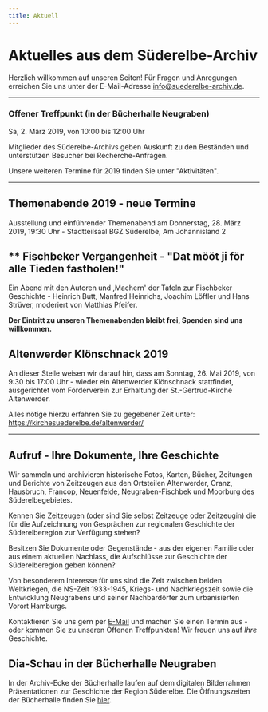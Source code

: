```yaml
---
title: Aktuell
---
```


# Aktuelles aus dem Süderelbe-Archiv

Herzlich willkommen auf unseren Seiten! Für Fragen und Anregungen erreichen Sie uns unter der
E-Mail-Adresse [info@suederelbe-archiv.de](mailto:info@suederelbe-archiv.de).

* * *

### Offener Treffpunkt (in der Bücherhalle Neugraben)

Sa, 2. März 2019, von 10:00 bis 12:00 Uhr

Mitglieder des Süderelbe-Archivs geben Auskunft zu den Beständen und unterstützen Besucher bei Recherche-Anfragen.

Unsere weiteren Termine für 2019 finden Sie unter "Aktivitäten".

* * *

## Themenabende 2019 - neue Termine

Ausstellung und einführender Themenabend am Donnerstag, 28. März 2019, 19:30 Uhr - Stadtteilsaal BGZ Süderelbe, Am Johannisland 2

## ** Fischbeker Vergangenheit - "Dat mööt ji för alle Tieden fastholen!"

Ein Abend mit den Autoren und ,Machern' der Tafeln zur Fischbeker Geschichte - Heinrich Butt, Manfred Heinrichs, Joachim Löffler und Hans Strüver, moderiert von Matthias Pfeifer.





**Der Eintritt zu unseren Themenabenden bleibt frei, Spenden sind uns willkommen.**


## Altenwerder Klönschnack 2019

An dieser Stelle weisen wir darauf hin, dass am Sonntag, 26. Mai 2019, von 9:30 bis 17:00 Uhr - wieder ein Altenwerder Klönschnack stattfindet, ausgerichtet vom Förderverein zur Erhaltung der St.-Gertrud-Kirche Altenwerder. 

Alles nötige hierzu erfahren Sie zu gegebener Zeit unter: https://kirchesuederelbe.de/altenwerder/

* * *

## Aufruf - Ihre Dokumente, Ihre Geschichte

Wir sammeln und archivieren historische Fotos, Karten, Bücher, Zeitungen
und Berichte von Zeitzeugen aus den Ortsteilen Altenwerder, Cranz,
Hausbruch, Francop, Neuenfelde, Neugraben-Fischbek und Moorburg des
Süderelbegebietes.

Kennen Sie Zeitzeugen (oder sind Sie selbst Zeitzeuge oder Zeitzeugin) die für die
Aufzeichnung von Gesprächen zur regionalen Geschichte der Süderelberegion zur Verfügung 
stehen?

Besitzen Sie Dokumente oder Gegenstände - aus der eigenen Familie oder aus
einem aktuellen Nachlass, die Aufschlüsse zur Geschichte der Süderelberegion
geben können?

Von besonderem Interesse für uns sind die Zeit zwischen beiden
Weltkriegen, die NS-Zeit 1933-1945, Kriegs- und Nachkriegszeit sowie die
Entwicklung Neugrabens und seiner Nachbardörfer zum urbanisierten Vorort Hamburgs.

Kontaktieren Sie uns gern per [E-Mail](mailto:info@suederelbe-archiv.de)
und machen Sie einen Termin aus - oder kommen Sie zu unseren Offenen
Treffpunkten! Wir freuen uns auf *Ihre* Geschichte.


## Dia-Schau in der Bücherhalle Neugraben

In der Archiv-Ecke der Bücherhalle laufen auf dem digitalen Bilderrahmen Präsentationen zur Geschichte der Region Süderelbe.
 Die Öffnungszeiten der Bücherhalle finden Sie
[hier](https://www.buecherhallen.de/neugraben).
